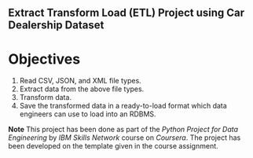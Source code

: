 ## Extract Transform Load (ETL) Project using Car Dealership Dataset

# **Objectives**



1.   Read CSV, JSON, and XML file types.
2.   Extract data from the above file types.
3.   Transform data.
4.   Save the transformed data in a ready-to-load format which data engineers can use to load into an RDBMS.





**Note**
This project has been done as part of the *Python Project for Data Engineering* by *IBM Skills Network* course on *Coursera*.
The project has been developed on the template given in the course assignment.
